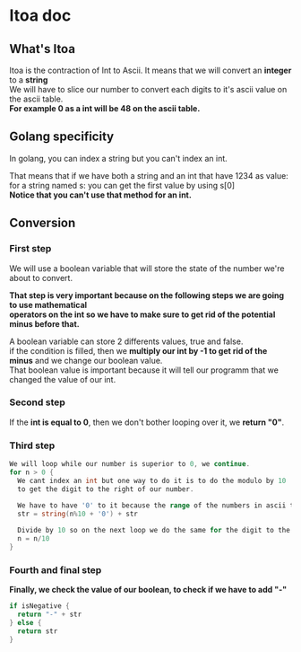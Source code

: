 # **Itoa doc**

## What's Itoa
Itoa is the contraction of Int to Ascii.
It means that we will convert an **integer** to a **string**<br>
We will have to slice our number to convert each digits to it's
ascii value on the ascii table.<br>
**For example 0 as a int will be 48 on the ascii table.**

## Golang specificity
In golang, you can index a string but you can't index an int.

That means that if we have both a string and an int that have
1234 as value:<br>
for a string named s: you can get the first value by using s[0]<br>
**Notice that you can't use that method for an int.**
<br>

## Conversion
### **First step**
We will use a boolean variable that will store the state of the number we're
about to convert.<br>


**That step is very important because on the following steps we are going to use mathematical<br>
operators on the int so we have to make sure to get rid of the potential minus before that.<br>**


A boolean variable can store 2 differents values, true and false.<br>
if the condition is filled, then we **multiply our int by -1 to get rid of the minus** and we change our boolean value.<br>
That boolean value is important because it will tell our programm that we changed the value of our int.<br>

### **Second step**
If the **int is equal to 0**, then we don't bother looping over it, we **return "0"**.

### **Third step**
```go
We will loop while our number is superior to 0, we continue.
for n > 0 {
  We cant index an int but one way to do it is to do the modulo by 10
  to get the digit to the right of our number.
  
  We have to have '0' to it because the range of the numbers in ascii table is from 48 to 57.
  str = string(n%10 + '0') + str

  Divide by 10 so on the next loop we do the same for the digit to the right of the one we just did
  n = n/10
}
```

### **Fourth and final step**
**Finally, we check the value of our boolean, to check if we have to add "-"**<br>
```go
if isNegative {
  return "-" + str
} else {
  return str
}
```





